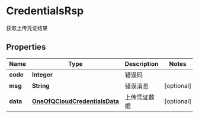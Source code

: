 

# CredentialsRsp

获取上传凭证结果
## Properties

Name | Type | Description | Notes
------------ | ------------- | ------------- | -------------
**code** | **Integer** | 错误码 | 
**msg** | **String** | 错误消息 |  [optional]
**data** | [**OneOfQCloudCredentialsData**](OneOfQCloudCredentialsData.md) | 上传凭证数据 |  [optional]



